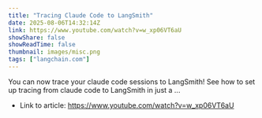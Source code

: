 ```yaml
---
title: "Tracing Claude Code to LangSmith"
date: 2025-08-06T14:32:14Z
link: https://www.youtube.com/watch?v=w_xp06VT6aU
showShare: false
showReadTime: false
thumbnail: images/misc.png
tags: ["langchain.com"]
---
```

You can now trace your claude code sessions to LangSmith! See how to set up tracing from claude code to LangSmith in just a ...

- Link to article: https://www.youtube.com/watch?v=w_xp06VT6aU